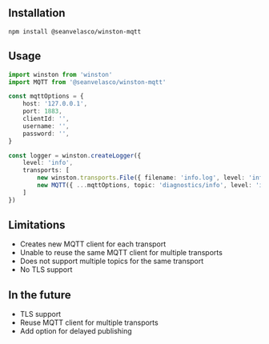## Installation

```
npm install @seanvelasco/winston-mqtt
```

## Usage

```typescript
import winston from 'winston'
import MQTT from '@seanvelasco/winston-mqtt'

const mqttOptions = {
    host: '127.0.0.1',
    port: 1883,
    clientId: '',
    username: '',
    password: '',
}

const logger = winston.createLogger({
    level: 'info',
    transports: [
        new winston.transports.File({ filename: 'info.log', level: 'info' }),
        new MQTT({ ...mqttOptions, topic: 'diagnostics/info', level: 'info' }),
    ]
})
```

## Limitations

- Creates new MQTT client for each transport
- Unable to reuse the same MQTT client for multiple transports
- Does not support multiple topics for the same transport
- No TLS support

## In the future
- TLS support
- Reuse MQTT client for multiple transports
- Add option for delayed publishing